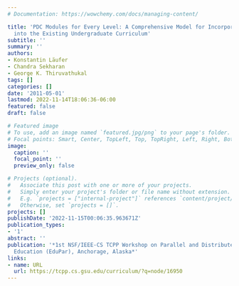 ```yaml
---
# Documentation: https://wowchemy.com/docs/managing-content/

title: 'PDC Modules for Every Level: A Comprehensive Model for Incorporating PDC Topics
  into the Existing Undergraduate Curriculum'
subtitle: ''
summary: ''
authors:
- Konstantin Läufer
- Chandra Sekharan
- George K. Thiruvathukal
tags: []
categories: []
date: '2011-05-01'
lastmod: 2022-11-14T18:06:36-06:00
featured: false
draft: false

# Featured image
# To use, add an image named `featured.jpg/png` to your page's folder.
# Focal points: Smart, Center, TopLeft, Top, TopRight, Left, Right, BottomLeft, Bottom, BottomRight.
image:
  caption: ''
  focal_point: ''
  preview_only: false

# Projects (optional).
#   Associate this post with one or more of your projects.
#   Simply enter your project's folder or file name without extension.
#   E.g. `projects = ["internal-project"]` references `content/project/deep-learning/index.md`.
#   Otherwise, set `projects = []`.
projects: []
publishDate: '2022-11-15T00:06:35.963671Z'
publication_types:
- '1'
abstract: ''
publication: '*1st NSF/IEEE-CS TCPP Workshop on Parallel and Distributed Computing
  Education (EduPar), Anchorage, Alaska*'
links:
- name: URL
  url: https://tcpp.cs.gsu.edu/curriculum/?q=node/16950
---
```

